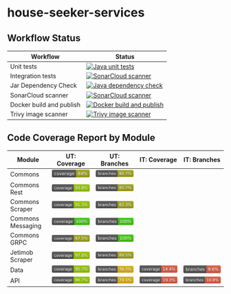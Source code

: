 # house-seeker-services

## Workflow Status

| Workflow                 | Status                                                                                                                                                                                                                              |
|--------------------------|-------------------------------------------------------------------------------------------------------------------------------------------------------------------------------------------------------------------------------------|
| Unit tests               | [![Java unit tests](https://github.com/thiagogb/house-seeker-services/actions/workflows/java-unit-tests.yml/badge.svg)](https://github.com/thiagogb/house-seeker-services/actions/workflows/java-unit-tests.yml)                    |
| Integration tests        | [![SonarCloud scanner](https://github.com/thiagogb/house-seeker-services/actions/workflows/sonar-cloud-scanner.yml/badge.svg)](https://github.com/thiagogb/house-seeker-services/actions/workflows/sonar-cloud-scanner.yml)         |
| Jar Dependency Check     | [![Java dependency check](https://github.com/thiagogb/house-seeker-services/actions/workflows/dependency-check.yml/badge.svg)](https://github.com/thiagogb/house-seeker-services/actions/workflows/dependency-check.yml)            |
| SonarCloud scanner       | [![SonarCloud scanner](https://github.com/thiagogb/house-seeker-services/actions/workflows/sonar-cloud-scanner.yml/badge.svg)](https://github.com/thiagogb/house-seeker-services/actions/workflows/sonar-cloud-scanner.yml)         |
| Docker build and publish | [![Docker build and publish](https://github.com/thiagogb/house-seeker-services/actions/workflows/docker-build-publish.yml/badge.svg)](https://github.com/thiagogb/house-seeker-services/actions/workflows/docker-build-publish.yml) |
| Trivy image scanner      | [![Trivy image scanner](https://github.com/thiagogb/house-seeker-services/actions/workflows/trivy-image-scanner.yml/badge.svg)](https://github.com/thiagogb/house-seeker-services/actions/workflows/trivy-image-scanner.yml)        |

## Code Coverage Report by Module

| Module            | UT: Coverage                                                      | UT: Branches                                                      | IT: Coverage                                            | IT: Branches                                            |
|-------------------|-------------------------------------------------------------------|-------------------------------------------------------------------|---------------------------------------------------------|---------------------------------------------------------|
| Commons           | ![Coverage](.github/badges/commons-coverage-jacoco.svg)           | ![Branches](.github/badges/commons-branches-jacoco.svg)           |                                                         |                                                         |
| Commons Rest      | ![Coverage](.github/badges/commons-rest-coverage-jacoco.svg)      | ![Branches](.github/badges/commons-rest-branches-jacoco.svg)      |                                                         |                                                         |
| Commons Scraper   | ![Coverage](.github/badges/commons-scraper-coverage-jacoco.svg)   | ![Branches](.github/badges/commons-scraper-branches-jacoco.svg)   |                                                         |                                                         |
| Commons Messaging | ![Coverage](.github/badges/commons-messaging-coverage-jacoco.svg) | ![Branches](.github/badges/commons-messaging-branches-jacoco.svg) |                                                         |                                                         |
| Commons GRPC      | ![Coverage](.github/badges/commons-grpc-coverage-jacoco.svg)      | ![Branches](.github/badges/commons-grpc-branches-jacoco.svg)      |                                                         |                                                         |
| Jetimob Scraper   | ![Coverage](.github/badges/jetimob-scraper-coverage-jacoco.svg)   | ![Branches](.github/badges/jetimob-scraper-branches-jacoco.svg)   |                                                         |                                                         |
| Data              | ![Coverage](.github/badges/data-coverage-jacoco.svg)              | ![Branches](.github/badges/data-branches-jacoco.svg)              | ![Coverage](.github/badges/qa-data-coverage-jacoco.svg) | ![Branches](.github/badges/qa-data-branches-jacoco.svg) |
| API               | ![Coverage](.github/badges/api-coverage-jacoco.svg)               | ![Branches](.github/badges/api-branches-jacoco.svg)               | ![Coverage](.github/badges/qa-api-coverage-jacoco.svg)  | ![Branches](.github/badges/qa-api-branches-jacoco.svg)  |
